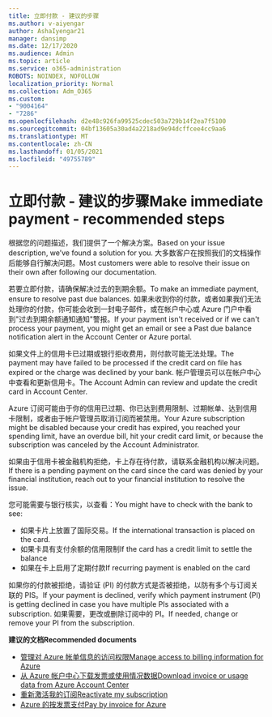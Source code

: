 ```yaml
---
title: 立即付款 - 建议的步骤
ms.author: v-aiyengar
author: AshaIyengar21
manager: dansimp
ms.date: 12/17/2020
ms.audience: Admin
ms.topic: article
ms.service: o365-administration
ROBOTS: NOINDEX, NOFOLLOW
localization_priority: Normal
ms.collection: Adm_O365
ms.custom:
- "9004164"
- "7286"
ms.openlocfilehash: d2e48c926fa99525cdec503a729b14f2ea7f5100
ms.sourcegitcommit: 04bf13605a30ad4a2218ad9e94dcffcee4cc9aa6
ms.translationtype: MT
ms.contentlocale: zh-CN
ms.lasthandoff: 01/05/2021
ms.locfileid: "49755789"
---
```

# <a name="make-immediate-payment---recommended-steps"></a><span data-ttu-id="bc77b-102">立即付款 - 建议的步骤</span><span class="sxs-lookup"><span data-stu-id="bc77b-102">Make immediate payment - recommended steps</span></span>

<span data-ttu-id="bc77b-103">根据您的问题描述，我们提供了一个解决方案。</span><span class="sxs-lookup"><span data-stu-id="bc77b-103">Based on your issue description, we’ve found a solution for you.</span></span> <span data-ttu-id="bc77b-104">大多数客户在按照我们的文档操作后能够自行解决问题。</span><span class="sxs-lookup"><span data-stu-id="bc77b-104">Most customers were able to resolve their issue on their own after following our documentation.</span></span>

<span data-ttu-id="bc77b-105">若要立即付款，请确保解决过去的到期余额。</span><span class="sxs-lookup"><span data-stu-id="bc77b-105">To make an immediate payment, ensure to resolve past due balances.</span></span> <span data-ttu-id="bc77b-106">如果未收到你的付款，或者如果我们无法处理你的付款，你可能会收到一封电子邮件，或在帐户中心或 Azure 门户中看到"过去到期余额通知通知"警报。</span><span class="sxs-lookup"><span data-stu-id="bc77b-106">If your payment isn't received or if we can't process your payment, you might get an email or see a Past due balance notification alert in the Account Center or Azure portal.</span></span> 

<span data-ttu-id="bc77b-107">如果文件上的信用卡已过期或银行拒收费用，则付款可能无法处理。</span><span class="sxs-lookup"><span data-stu-id="bc77b-107">The payment may have failed to be processed if the credit card on file has expired or the charge was declined by your bank.</span></span> <span data-ttu-id="bc77b-108">帐户管理员可以在帐户中心中查看和更新信用卡。</span><span class="sxs-lookup"><span data-stu-id="bc77b-108">The Account Admin can review and update the credit card in Account Center.</span></span> 

<span data-ttu-id="bc77b-109">Azure 订阅可能由于你的信用已过期、你已达到费用限制、过期帐单、达到信用卡限制，或者由于帐户管理员取消订阅而被禁用。</span><span class="sxs-lookup"><span data-stu-id="bc77b-109">Your Azure subscription might be disabled because your credit has expired, you reached your spending limit, have an overdue bill, hit your credit card limit, or because the subscription was canceled by the Account Administrator.</span></span>  

<span data-ttu-id="bc77b-110">如果由于信用卡被金融机构拒绝，卡上存在待付款，请联系金融机构以解决问题。</span><span class="sxs-lookup"><span data-stu-id="bc77b-110">If there is a pending payment on the card since the card was denied by your financial institution, reach out to your financial institution to resolve the issue.</span></span>  

<span data-ttu-id="bc77b-111">您可能需要与银行核实，以查看：</span><span class="sxs-lookup"><span data-stu-id="bc77b-111">You might have to check with the bank to see:</span></span>

- <span data-ttu-id="bc77b-112">如果卡片上放置了国际交易。</span><span class="sxs-lookup"><span data-stu-id="bc77b-112">If the international transaction is placed on the card.</span></span> 
- <span data-ttu-id="bc77b-113">如果卡具有支付余额的信用限制</span><span class="sxs-lookup"><span data-stu-id="bc77b-113">If the card has a credit limit to settle the balance</span></span> 
- <span data-ttu-id="bc77b-114">如果在卡上启用了定期付款</span><span class="sxs-lookup"><span data-stu-id="bc77b-114">If recurring payment is enabled on the card</span></span> 

<span data-ttu-id="bc77b-115">如果你的付款被拒绝，请验证 (PI) 的付款方式是否被拒绝，以防有多个与订阅关联的 PIS。</span><span class="sxs-lookup"><span data-stu-id="bc77b-115">If your payment is declined, verify which payment instrument (PI) is getting declined in case you have multiple PIs associated with a subscription.</span></span> <span data-ttu-id="bc77b-116">如果需要，更改或删除订阅中的 PI。</span><span class="sxs-lookup"><span data-stu-id="bc77b-116">If needed, change or remove your PI from the subscription.</span></span> 

<span data-ttu-id="bc77b-117">**建议的文档**</span><span class="sxs-lookup"><span data-stu-id="bc77b-117">**Recommended documents**</span></span> 

- [<span data-ttu-id="bc77b-118">管理对 Azure 帐单信息的访问权限</span><span class="sxs-lookup"><span data-stu-id="bc77b-118">Manage access to billing information for Azure</span></span>](https://docs.microsoft.com/azure/billing/billing-manage-access?WT.mc_id=Portal-Microsoft_Azure_Support)
- [<span data-ttu-id="bc77b-119">从 Azure 帐户中心下载发票或使用情况数据</span><span class="sxs-lookup"><span data-stu-id="bc77b-119">Download invoice or usage data from Azure Account Center</span></span>](https://docs.microsoft.com/azure/billing/billing-download-azure-invoice-daily-usage-date?WT.mc_id=Portal-Microsoft_Azure_Support)
- [<span data-ttu-id="bc77b-120">重新激活我的订阅</span><span class="sxs-lookup"><span data-stu-id="bc77b-120">Reactivate my subscription</span></span>](https://docs.microsoft.com/azure/billing/billing-subscription-become-disable?WT.mc_id=Portal-Microsoft_Azure_Support)
- [<span data-ttu-id="bc77b-121">Azure 的按发票支付</span><span class="sxs-lookup"><span data-stu-id="bc77b-121">Pay by invoice for Azure</span></span>](https://docs.microsoft.com/azure/cost-management-billing/manage/pay-by-invoice) 